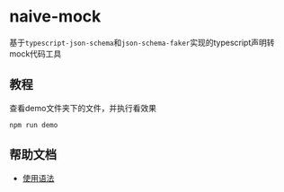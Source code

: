 # naive-mock
基于`typescript-json-schema`和`json-schema-faker`实现的typescript声明转mock代码工具

## 教程
查看demo文件夹下的文件，并执行看效果
```
npm run demo
```

## 帮助文档
- [使用语法](https://github.com/YousefED/typescript-json-schema/blob/master/api.md)